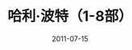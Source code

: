 ---
layout: movie-review
title: 哈利·波特（1-8部）
description: >
  魔法世界的大门从此打开。
  <li>哈利·波特与魔法石</li>
  <li>哈利·波特与密室</li>
  <li>哈利·波特与阿兹卡班的囚徒</li>
  <li>哈利·波特与火焰杯</li>
  <li>哈利·波特与凤凰社</li>
  <li>哈利·波特与混血王子</li>
  <li>哈利·波特与死亡圣器(上)</li>
  <li>哈利·波特与死亡圣器(下)</li>
category: 电影
img: assets/img/movie/before2020/哈利波特.webp
star: 5
date: 2011-07-15
---